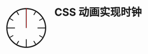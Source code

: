 # CSS 动画实现时钟
<div id="clock">
    <div class="line"></div>
    <div class="line"></div>
    <div class="line"></div>
    <div class="line"></div>
    <div class="line"></div>
    <div class="line"></div>
    <div class="line"></div>
    <div class="line"></div>
    <div class="line"></div>
    <div class="line"></div>
    <div class="line"></div>
    <div class="line"></div>
</div>

<div id="hour">
    <div></div>
</div>

<div id="min">
    <div></div>
</div>

<div id="sec">
    <div></div>
</div>

<script setup>
    import { onMounted } from 'vue';
    onMounted(() => {
        const now = new Date();

        const seconds = now.getSeconds();
        const degrees = seconds * 6;
        const clockElement = document.getElementById('sec');
        clockElement.style.transform = `rotate(${degrees}deg)`;

        const min = now.getMinutes();
        const degreesMin = min * 6;
        const minElement = document.getElementById('min');
        minElement.style.transform = `rotate(${degreesMin}deg)`;

        const hour = now.getHours();
        const degreesHour = hour * 30;
        const hourElement = document.getElementById('hour');
        hourElement.style.transform = `rotate(${degreesHour}deg)`;
    })
</script>

<style scoped>
* {
    box-sizing: content-box;
}

@keyframes rotate {
    from {
        transform: rotate(0deg);
    }

    to {
        transform: rotate(360deg);
    }
}

#clock {
    position: absolute;
    top: 100px;
    left: 100px;
    height: 100px;
    width: 100px;
    border: solid;
    border-radius: 50%;

    .line {
        position: absolute;
        top: 0px;
        left: 49px;
        width: 2px;
        height: 10px;
        background-color: black;
        transform-origin: center 50px;
    }

    .line:nth-child(1) {
        transform: rotate(30deg);
    }

    .line:nth-child(2) {
        transform: rotate(60deg);
    }

    .line:nth-child(3) {
        transform: rotate(90deg);
        height: 20px;
    }

    .line:nth-child(4) {
        transform: rotate(120deg);
    }

    .line:nth-child(5) {
        transform: rotate(150deg);
    }

    .line:nth-child(6) {
        transform: rotate(180deg);
        height: 20px;
    }

    .line:nth-child(7) {
        transform: rotate(210deg);
    }

    .line:nth-child(8) {
        transform: rotate(240deg);
    }

    .line:nth-child(9) {
        transform: rotate(270deg);
        height: 20px;
    }

    .line:nth-child(10) {
        transform: rotate(300deg);
    }

    .line:nth-child(11) {
        transform: rotate(330deg);
    }

    .line:nth-child(12) {
        transform: rotate(360deg);
        height: 20px;
    }
}

#hour,
#min,
#sec {
    position: absolute;
    top: 100px;
    left: 100px;
    width: 106px;
    height: 106px;

    >div {
        margin: 0 auto;
    }
}

#hour {
    >div {
        padding-top: 28px;
        width: 2px;
        height: 25px;
        background-color: black;

        transform-origin: center 100%;
        animation: rotate 86400s linear infinite;
    }
}

#min {
    >div {
        padding-top: 18px;
        width: 2px;
        height: 35px;
        background-color: black;

        transform-origin: center 100%;
        animation: rotate 3600s linear infinite;
    }
}

#sec {
    >div {
        padding-top: 3px;
        width: 1px;
        height: 50px;
        background-color: red;

        transform-origin: center 100%;
        animation: rotate 60s steps(60, end) infinite;
    }
}
</style>